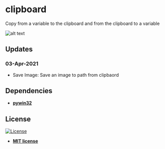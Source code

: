 # clipboard
Copy from a variable to the clipboard and from the clipboard to a variable

![alt text](https://raw.githubusercontent.com/rocketbot-cl/clipboard/master/example/portapapeles.png)


## Updates
### 03-Apr-2021
- Save Image: Save an image to path from clipbaord

<h2>Dependencies</h2>

<ul>
  <li>
    <strong>
      <a href="https://pypi.org/project/pywin32/">pywin32</a>
    </strong> 
  </li>  
</ul>  

<h2>License</h2>

<p><a href="http://badges.mit-license.org" rel="nofollow"><img src="https://camo.githubusercontent.com/107590fac8cbd65071396bb4d04040f76cde5bde/687474703a2f2f696d672e736869656c64732e696f2f3a6c6963656e73652d6d69742d626c75652e7376673f7374796c653d666c61742d737175617265" alt="License" data-canonical-src="http://img.shields.io/:license-mit-blue.svg?style=flat-square" style="max-width:100%;"></a></p>

<ul>
  <li><strong><a href="http://opensource.org/licenses/mit-license.php" rel="nofollow">MIT license</a></strong></li>
</ul>  
